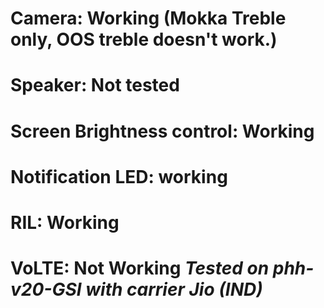 # Camera: Working (Mokka Treble only, OOS treble doesn't work.)
# Speaker: Not tested
# Screen Brightness control: Working
# Notification LED: working
# RIL: Working
# VoLTE: Not Working *Tested on phh-v20-GSI with carrier Jio (IND)*